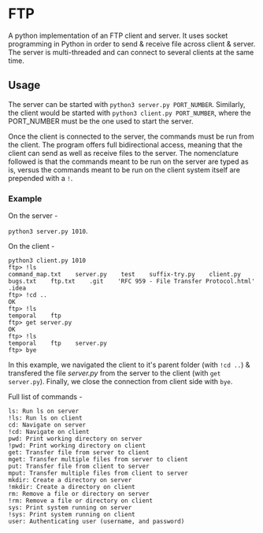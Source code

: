 # FTP
A python implementation of an FTP client and server. It uses socket programming in Python in order to send & receive file across client & server. The server is multi-threaded and can connect to several clients at the same time.

## Usage
The server can be started with ``` python3 server.py PORT_NUMBER ```. 
Similarly, the client would be started with ```python3 client.py PORT_NUMBER```, where the PORT_NUMBER must be the one used to start the server.

Once the client is connected to the server, the commands must be run from the client. The program offers full bidirectional access, meaning that the client can send as well as receive files to the server. The nomenclature followed is that the commands meant to be run on the server are typed as is, versus the commands meant to be run on the client system itself are prepended with a ```!```.

### Example
On the server - 

```python3 server.py 1010```.

On the client - 
```
python3 client.py 1010
ftp> !ls
command_map.txt    server.py    test    suffix-try.py    client.py    bugs.txt    ftp.txt    .git    'RFC 959 - File Transfer Protocol.html'    .idea    
ftp> !cd ..       
OK
ftp> !ls
temporal    ftp
ftp> get server.py
OK
ftp> !ls
temporal    ftp    server.py
ftp> bye
```

In this example, we navigated the client to it's parent folder (with ```!cd ..```) & transfered the file _server.py_ from the server to the client (with ```get server.py```). Finally, we close the connection from client side with ```bye```.


Full list of commands -
```
ls: Run ls on server
!ls: Run ls on client
cd: Navigate on server
!cd: Navigate on client
pwd: Print working directory on server
!pwd: Print working directory on client
get: Transfer file from server to client
mget: Transfer multiple files from server to client
put: Transfer file from client to server
mput: Transfer multiple files from client to server
mkdir: Create a directory on server
!mkdir: Create a directory on client
rm: Remove a file or directory on server
!rm: Remove a file or directory on client
sys: Print system running on server
!sys: Print system running on client
user: Authenticating user (username, and password)
```
